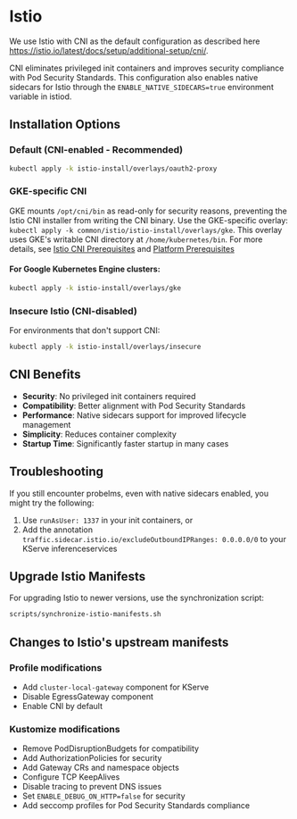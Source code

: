 # Istio

We use Istio with CNI as the default configuration as described here <https://istio.io/latest/docs/setup/additional-setup/cni/>.

CNI eliminates privileged init containers and improves security compliance with Pod Security Standards. This configuration also enables native sidecars for Istio through the `ENABLE_NATIVE_SIDECARS=true` environment variable in istiod.

## Installation Options

### Default (CNI-enabled - Recommended)
```bash
kubectl apply -k istio-install/overlays/oauth2-proxy
```

### GKE-specific CNI
GKE mounts `/opt/cni/bin` as read-only for security reasons, preventing the Istio CNI installer from writing the CNI binary. Use the GKE-specific overlay: `kubectl apply -k common/istio/istio-install/overlays/gke`. This overlay uses GKE's writable CNI directory at `/home/kubernetes/bin`. For more details, see [Istio CNI Prerequisites](https://istio.io/latest/docs/setup/additional-setup/cni/#prerequisites) and [Platform Prerequisites](https://istio.io/latest/docs/ambient/install/platform-prerequisites/)

#### For Google Kubernetes Engine clusters:
```bash
kubectl apply -k istio-install/overlays/gke
```

### Insecure Istio (CNI-disabled)
For environments that don't support CNI:
```bash
kubectl apply -k istio-install/overlays/insecure
```

## CNI Benefits

- **Security**: No privileged init containers required
- **Compatibility**: Better alignment with Pod Security Standards
- **Performance**: Native sidecars support for improved lifecycle management
- **Simplicity**: Reduces container complexity
- **Startup Time**: Significantly faster startup in many cases

## Troubleshooting

If you still encounter probelms, even with native sidecars enabled, you might try the following:

1. Use `runAsUser: 1337` in your init containers, or
2. Add the annotation `traffic.sidecar.istio.io/excludeOutboundIPRanges: 0.0.0.0/0` to your KServe inferenceservices

## Upgrade Istio Manifests
For upgrading Istio to newer versions, use the synchronization script:

```bash
scripts/synchronize-istio-manifests.sh
```

## Changes to Istio's upstream manifests
### Profile modifications

- Add `cluster-local-gateway` component for KServe
- Disable EgressGateway component
- Enable CNI by default

### Kustomize modifications

- Remove PodDisruptionBudgets for compatibility
- Add AuthorizationPolicies for security
- Add Gateway CRs and namespace objects
- Configure TCP KeepAlives
- Disable tracing to prevent DNS issues
- Set `ENABLE_DEBUG_ON_HTTP=false` for security
- Add seccomp profiles for Pod Security Standards compliance

